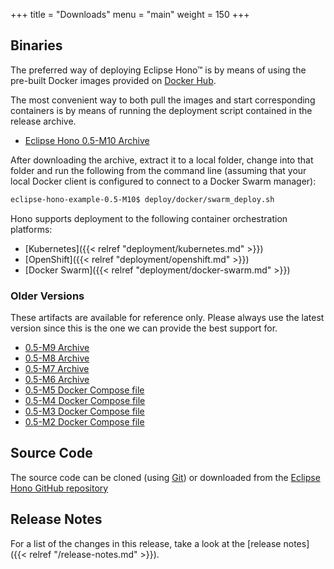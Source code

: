 +++
title = "Downloads"
menu = "main"
weight = 150
+++

## Binaries

The preferred way of deploying Eclipse Hono&trade; is by means of using the pre-built Docker images provided
on [Docker Hub](https://hub.docker.com/u/eclipsehono/).

The most convenient way to both pull the images and start corresponding containers is by means of running the deployment script contained in the release archive.

* [Eclipse Hono 0.5-M10 Archive](https://www.eclipse.org/downloads/download.php?file=/hono/eclipse-hono-example-0.5-M10.tar.gz)

After downloading the archive, extract it to a local folder, change into that folder and run the following from the command line (assuming that your local Docker client is configured to connect to a Docker Swarm manager):

~~~sh
eclipse-hono-example-0.5-M10$ deploy/docker/swarm_deploy.sh
~~~

Hono supports deployment to the following container orchestration platforms:

* [Kubernetes]({{< relref "deployment/kubernetes.md" >}})
* [OpenShift]({{< relref "deployment/openshift.md" >}})
* [Docker Swarm]({{< relref "deployment/docker-swarm.md" >}})

### Older Versions

These artifacts are available for reference only. Please always use the latest version since this is the one we can provide the best support for.

* [0.5-M9 Archive](https://www.eclipse.org/downloads/download.php?file=/hono/eclipse-hono-example-0.5-M9.tar.gz)
* [0.5-M8 Archive](https://www.eclipse.org/downloads/download.php?file=/hono/eclipse-hono-example-0.5-M8.tar.gz)
* [0.5-M7 Archive](https://www.eclipse.org/downloads/download.php?file=/hono/eclipse-hono-example-0.5-M7.tar.gz)
* [0.5-M6 Archive](eclipse-hono-example-0.5-M6.tar.gz)
* [0.5-M5 Docker Compose file](docker-compose-0.5-M5.yml)
* [0.5-M4 Docker Compose file](docker-compose-0.5-M4.yml)
* [0.5-M3 Docker Compose file](docker-compose-0.5-M3.yml)
* [0.5-M2 Docker Compose file](docker-compose-0.5-M2.yml)

## Source Code

The source code can be cloned (using [Git](https://git-scm.com/)) or downloaded from the [Eclipse Hono GitHub repository](https://github.com/eclipse/hono)

## Release Notes

For a list of the changes in this release, take a look at the [release notes]({{< relref "/release-notes.md" >}}).

